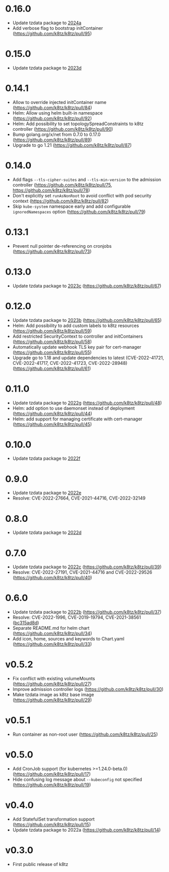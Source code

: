 # 0.16.0

- Update tzdata package to [2024a](https://github.com/k8tz/k8tz/pull/96)
- Add verbose flag to bootstrap initContainer (https://github.com/k8tz/k8tz/pull/95)

# 0.15.0

- Update tzdata package to [2023d](https://github.com/k8tz/k8tz/pull/94)

# 0.14.1

- Allow to override injected initContainer name (https://github.com/k8tz/k8tz/pull/84)
- Helm: Allow using helm built-in namespace (https://github.com/k8tz/k8tz/pull/92)
- Helm: Add possibility to set topologySpreadConstraints to k8tz controller (https://github.com/k8tz/k8tz/pull/90)
- Bump golang.org/x/net from 0.7.0 to 0.17.0 (https://github.com/k8tz/k8tz/pull/89)
- Upgrade to go 1.21 (https://github.com/k8tz/k8tz/pull/87)

# 0.14.0

- Add flags `--tls-cipher-suites` and `--tls-min-version` to the admission controller (https://github.com/k8tz/k8tz/pull/75, https://github.com/k8tz/k8tz/pull/78)
- Don't explicitly set `runAsNonRoot` to avoid conflict with pod security context (https://github.com/k8tz/k8tz/pull/82)
- Skip `kube-system` namespace early and add configurable `ignoredNamespaces` option (https://github.com/k8tz/k8tz/pull/79)

# 0.13.1

- Prevent null pointer de-referencing on cronjobs (https://github.com/k8tz/k8tz/pull/73)

# 0.13.0

- Update tzdata package to [2023c](https://mm.icann.org/pipermail/tz-announce/2023-March/000079.html) (https://github.com/k8tz/k8tz/pull/67)

# 0.12.0

- Update tzdata package to [2023b](https://mm.icann.org/pipermail/tz-announce/2023-March/000078.html) (https://github.com/k8tz/k8tz/pull/65)
- Helm: Add possibility to add custom labels to k8tz resources (https://github.com/k8tz/k8tz/pull/59)
- Add restricted SecurityContext to controller and initContainers (https://github.com/k8tz/k8tz/pull/58)
- Automatically update webhook TLS key pair for cert-manager (https://github.com/k8tz/k8tz/pull/55)
- Upgrade go to 1.18 and update dependencies to latest (CVE-2022-41721, CVE-2022-41717, CVE-2022-41723, CVE-2022-28948) (https://github.com/k8tz/k8tz/pull/61)

# 0.11.0

- Update tzdata package to [2022g](https://mm.icann.org/pipermail/tz-announce/2022-November/000076.html) (https://github.com/k8tz/k8tz/pull/48)
- Helm: add option to use daemonset instead of deployment (https://github.com/k8tz/k8tz/pull/44)
- Helm: add support for managing certificate with cert-manager (https://github.com/k8tz/k8tz/pull/45)

# 0.10.0

- Update tzdata package to [2022f](https://mm.icann.org/pipermail/tz-announce/2022-October/000075.html)

# 0.9.0

- Update tzdata package to [2022e](https://mm.icann.org/pipermail/tz-announce/2022-October/000074.html)
- Resolve: CVE-2022-27664, CVE-2021-44716, CVE-2022-32149

# 0.8.0

- Update tzdata package to [2022d](https://mm.icann.org/pipermail/tz-announce/2022-September/000073.html)

# 0.7.0

- Update tzdata package to [2022c](https://mm.icann.org/pipermail/tz-announce/2022-August/000072.html) (https://github.com/k8tz/k8tz/pull/39)
- Resolve: CVE-2022-27191, CVE-2021-44716 and CVE-2022-29526 (https://github.com/k8tz/k8tz/pull/40)

# 0.6.0

- Update tzdata package to [2022b](https://mm.icann.org/pipermail/tz-announce/2022-August/000071.html) (https://github.com/k8tz/k8tz/pull/37)
- Resolve: CVE-2022-1996, CVE-2019-19794, CVE-2021-38561 ([bc315ad8d](https://github.com/k8tz/k8tz/commit/bc315ad8dfcd73463f2d44bff50d56f08f477aec))
- Separate README.md for helm chart (https://github.com/k8tz/k8tz/pull/34)
- Add icon, home, sources and keywords to Chart.yaml (https://github.com/k8tz/k8tz/pull/33)

# v0.5.2

- Fix conflict with existing volumeMounts (https://github.com/k8tz/k8tz/pull/27)
- Improve admission controller logs (https://github.com/k8tz/k8tz/pull/30)
- Make tzdata image as k8tz base image (https://github.com/k8tz/k8tz/pull/29)

# v0.5.1

- Run container as non-root user (https://github.com/k8tz/k8tz/pull/25)

# v0.5.0

- Add CronJob support (for kubernetes >=1.24.0-beta.0) (https://github.com/k8tz/k8tz/pull/17)
- Hide confusing log message about `--kubeconfig` not specified (https://github.com/k8tz/k8tz/pull/19)

# v0.4.0

- Add StatefulSet transformation support (https://github.com/k8tz/k8tz/pull/15)
- Update tzdata package to 2022a (https://github.com/k8tz/k8tz/pull/14)

# v0.3.0

- First public release of k8tz
